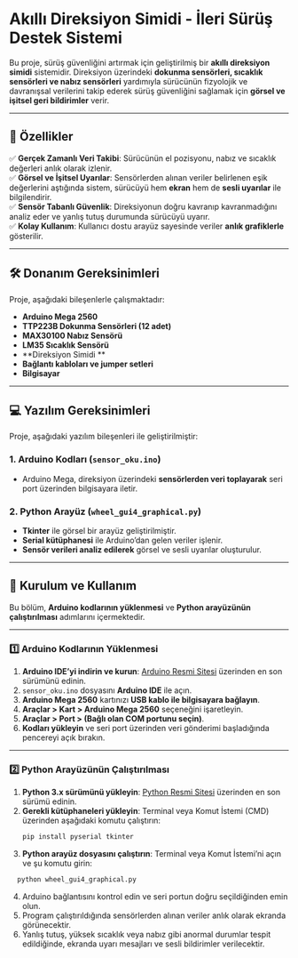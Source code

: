 # Akıllı Direksiyon Simidi - İleri Sürüş Destek Sistemi

Bu proje, sürüş güvenliğini artırmak için geliştirilmiş bir **akıllı direksiyon simidi** sistemidir. Direksiyon üzerindeki **dokunma sensörleri, sıcaklık sensörleri ve nabız sensörleri** yardımıyla sürücünün fizyolojik ve davranışsal verilerini takip ederek sürüş güvenliğini sağlamak için **görsel ve işitsel geri bildirimler** verir.

---

## 🚀 Özellikler

✅ **Gerçek Zamanlı Veri Takibi**: Sürücünün el pozisyonu, nabız ve sıcaklık değerleri anlık olarak izlenir.  
✅ **Görsel ve İşitsel Uyarılar**: Sensörlerden alınan veriler belirlenen eşik değerlerini aştığında sistem, sürücüyü hem **ekran** hem de **sesli uyarılar** ile bilgilendirir.  
✅ **Sensör Tabanlı Güvenlik**: Direksiyonun doğru kavranıp kavranmadığını analiz eder ve yanlış tutuş durumunda sürücüyü uyarır.  
✅ **Kolay Kullanım**: Kullanıcı dostu arayüz sayesinde veriler **anlık grafiklerle** gösterilir.

---

## 🛠 Donanım Gereksinimleri

Proje, aşağıdaki bileşenlerle çalışmaktadır:

- **Arduino Mega 2560**
- **TTP223B Dokunma Sensörleri (12 adet)**
- **MAX30100 Nabız Sensörü**
- **LM35 Sıcaklık Sensörü**
- **Direksiyon Simidi **
- **Bağlantı kabloları ve jumper setleri**
- **Bilgisayar**

---

## 💻 Yazılım Gereksinimleri

Proje, aşağıdaki yazılım bileşenleri ile geliştirilmiştir:

### **1. Arduino Kodları (`sensor_oku.ino`)**

- Arduino Mega, direksiyon üzerindeki **sensörlerden veri toplayarak** seri port üzerinden bilgisayara iletir.

### **2. Python Arayüz (`wheel_gui4_graphical.py`)**

- **Tkinter** ile görsel bir arayüz geliştirilmiştir.
- **Serial kütüphanesi** ile Arduino’dan gelen veriler işlenir.
- **Sensör verileri analiz edilerek** görsel ve sesli uyarılar oluşturulur.

---

## 🔧 Kurulum ve Kullanım

Bu bölüm, **Arduino kodlarının yüklenmesi** ve **Python arayüzünün çalıştırılması** adımlarını içermektedir.

---

### **1️⃣ Arduino Kodlarının Yüklenmesi**

1. **Arduino IDE’yi indirin ve kurun**: [Arduino Resmi Sitesi](https://www.arduino.cc/en/software) üzerinden en son sürümünü edinin.
2. `sensor_oku.ino` dosyasını **Arduino IDE** ile açın.
3. **Arduino Mega 2560** kartınızı **USB kablo ile bilgisayara bağlayın**.
4. **Araçlar > Kart > Arduino Mega 2560** seçeneğini işaretleyin.
5. **Araçlar > Port > (Bağlı olan COM portunu seçin)**.
6. **Kodları yükleyin** ve seri port üzerinden veri gönderimi başladığında pencereyi açık bırakın.

---

### **2️⃣ Python Arayüzünün Çalıştırılması**

1. **Python 3.x sürümünü yükleyin**: [Python Resmi Sitesi](https://www.python.org/downloads/) üzerinden en son sürümü edinin.
2. **Gerekli kütüphaneleri yükleyin**: Terminal veya Komut İstemi (CMD) üzerinden aşağıdaki komutu çalıştırın:
   ```sh
   pip install pyserial tkinter
   ```
3. **Python arayüz dosyasını çalıştırın**: Terminal veya Komut İstemi’ni açın ve şu komutu girin:

```sh
  python wheel_gui4_graphical.py
```

4. Arduino bağlantısını kontrol edin ve seri portun doğru seçildiğinden emin olun.
5. Program çalıştırıldığında sensörlerden alınan veriler anlık olarak ekranda görünecektir.
6. Yanlış tutuş, yüksek sıcaklık veya nabız gibi anormal durumlar tespit edildiğinde, ekranda uyarı mesajları ve sesli bildirimler verilecektir.
